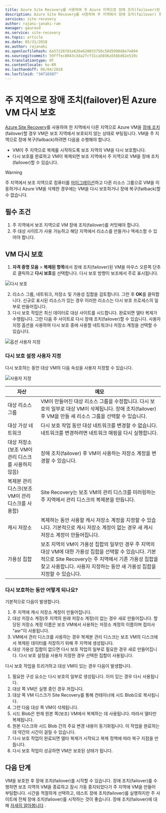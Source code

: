 ```yaml
---
title: Azure Site Recovery를 사용하여 주 Azure 지역으로 장애 조치(failover)된 Azure VM 다시 보호 | Microsoft Docs
description: Azure Site Recovery를 사용하여 주 지역에서 장애 조치(failover) 후 보조 지역에서 Azure VM을 다시 보호하는 방법에 대해 설명합니다.
services: site-recovery
author: rajani-janaki-ram
manager: gauravd
ms.service: site-recovery
ms.topic: article
ms.date: 05/31/2018
ms.author: rajanaki
ms.openlocfilehash: 6a57226f81e626e620033750c58d5998d8e7e894
ms.sourcegitcommit: 59fffec8043c3da2fcf31ca5036a55bbd62e519c
ms.translationtype: HT
ms.contentlocale: ko-KR
ms.lasthandoff: 06/04/2018
ms.locfileid: "34716587"
---
```

# <a name="reprotect-failed-over-azure-vms-to-the-primary-region"></a>주 지역으로 장애 조치(failover)된 Azure VM 다시 보호


[Azure Site Recovery](site-recovery-overview.md)를 사용하여 한 지역에서 다른 지역으로 Azure VM을 [장애 조치](site-recovery-failover.md)(failover)할 경우 VM은 보조 지역에서 보호되지 않는 상태로 부팅됩니다. VM을 주 지역으로 장애 복구(failback)하려면 다음을 수행해야 합니다.

- VM이 주 지역으로 복제를 시작하도록 보조 지역의 VM을 다시 보호합니다. 
- 다시 보호를 완료하고 VM이 복제되면 보조 지역에서 주 지역으로 VM을 장애 조치(failover)할 수 있습니다.

> [!WARNING]
> 주 지역에서 보조 지역으로 컴퓨터를 [마이그레이션](migrate-overview.md#what-do-we-mean-by-migration)하고 다른 리소스 그룹으로 VM을 이동하거나 Azure VM을 삭제한 경우에는 VM을 다시 보호하거나 장애 복구(failback)할 수 없습니다.


## <a name="prerequisites"></a>필수 조건
1. 주 지역에서 보조 지역으로 VM 장애 조치(failover)를 커밋해야 합니다.
2. 주 대상 사이트가 사용 가능하고 해당 지역에서 리소스를 만들거나 액세스할 수 있어야 합니다.

## <a name="reprotect-a-vm"></a>VM 다시 보호

1. **자격 증명 모음** > **복제된 항목**에서 장애 조치(failover)된 VM을 마우스 오른쪽 단추로 클릭하고 **다시 보호**를 선택합니다. 다시 보호 방향이 보조에서 주로 표시됩니다. 

  ![다시 보호](./media/site-recovery-how-to-reprotect-azure-to-azure/reprotect.png)

2. 리소스 그룹, 네트워크, 저장소 및 가용성 집합을 검토합니다. 그런 후 **OK**를 클릭합니다. 신규로 표시된 리소스가 있는 경우 이러한 리소스는 다시 보호 프로세스의 일부로 만들어집니다.
3. 다시 보호 작업은 최신 데이터로 대상 사이트를 시드합니다. 완료되면 델타 복제가 수행됩니다. 그런 다음 주 사이트로 다시 장애 조치(failover)할 수 있습니다. 사용자 지정 옵션을 사용하여 다시 보호 중에 사용할 네트워크나 저장소 계정을 선택할 수 있습니다.

  ![옵션 사용자 지정](./media/site-recovery-how-to-reprotect-azure-to-azure/customize.png)

### <a name="customize-reprotect-settings"></a>다시 보호 설정 사용자 지정

다시 보호하는 동안 대상 VM의 다음 속성을 사용자 지정할 수 있습니다.

![사용자 지정](./media/site-recovery-how-to-reprotect-azure-to-azure/customizeblade.png)

|자산 |메모  |
|---------|---------|
|대상 리소스 그룹     | VM이 만들어진 대상 리소스 그룹을 수정합니다. 다시 보호의 일부로 대상 VM이 삭제됩니다. 장애 조치(failover) 후 VM을 만들 새 리소스 그룹을 선택할 수 있습니다.        |
|대상 가상 네트워크     | 다시 보호 작업 동안 대상 네트워크를 변경할 수 없습니다. 네트워크를 변경하려면 네트워크 매핑을 다시 실행합니다.         |
|대상 저장소(보조 VM이 관리 디스크를 사용하지 않음)     | 장애 조치(failover) 후 VM이 사용하는 저장소 계정을 변경할 수 있습니다.         |
|복제본 관리 디스크(보조 VM이 관리 디스크를 사용함)    | Site Recovery는 보조 VM의 관리 디스크를 미러링하는 주 지역에서 관리 디스크의 복제본을 만듭니다.         | 
|캐시 저장소     | 복제하는 동안 사용할 캐시 저장소 계정을 지정할 수 있습니다. 기본적으로 캐시 저장소 계정이 없는 경우 새 캐시 저장소 계정이 만들어집니다.         |
|가용성 집합     |보조 지역의 VM이 가용성 집합의 일부인 경우 주 지역의 대상 VM에 대한 가용성 집합을 선택할 수 있습니다. 기본적으로 Site Recovery는 주 지역에서 기존 가용성 집합을 찾고 사용합니다. 사용자 지정하는 동안 새 가용성 집합을 지정할 수 있습니다.         |


### <a name="what-happens-during-reprotection"></a>다시 보호하는 동안 어떻게 되나요?

기본적으로 다음이 발생합니다.

1. 주 지역에 캐시 저장소 계정이 만들어집니다.
2. 대상 저장소 계정(주 지역의 원래 저장소 계정)이 없는 경우 새로 만들어집니다. 할당된 저장소 계정 이름은 보조 VM에서 사용하는 저장소 계정의 이름이며 접미사 "asr"이 사용됩니다.
3. VM에서 관리 디스크를 사용하는 경우 복제본 관리 디스크는 보조 VM의 디스크에서 복제된 데이터를 저장하기 위해 주 지역에 생성됩니다. 
4. 대상 가용성 집합이 없으면 다시 보호 작업의 일부로 필요한 경우 새로 만들어집니다. 다시 보호 설정을 사용자 지정한 경우 선택한 집합이 사용됩니다.

다시 보호 작업을 트리거하고 대상 VM이 있는 경우 다음이 발생합니다.

1. 필요한 구성 요소는 다시 보호의 일부로 생성됩니다. 이미 있는 경우 다시 사용됩니다.
2. 대상 쪽 VM은 실행 중인 경우 꺼집니다.
3. 대상 쪽 VM 디스크가 Site Recovery를 통해 컨테이너에 시드 Blob으로 복사됩니다.
4. 그런 다음 대상 쪽 VM이 삭제됩니다.
5. 시드 Blob은 현재 원본 쪽(보조) VM에서 복제하는 데 사용됩니다. 따라서 델타만 복제됩니다.
6. 원본 디스크와 시드 Blob 간의 주요 변경 내용이 동기화됩니다. 이 작업을 완료하는 데 약간의 시간이 걸릴 수 있습니다.
7. 다시 보호 작업이 완료되면 델타 복제가 시작되고 복제 정책에 따라 복구 지점을 만듭니다.
8. 다시 보호 작업이 성공하면 VM은 보호된 상태가 됩니다.

## <a name="next-steps"></a>다음 단계

VM을 보호한 후 장애 조치(failover)를 시작할 수 있습니다. 장애 조치(failover)를 수행하면 보조 지역의 VM을 종료하고 잠시 가동 중지되었다가 주 지역에 VM을 만들어 부팅합니다. 시간을 적절하게 선택하고, 테스트 장애 조치(failover)를 실행하지만 주 사이트에 전체 장애 조치(failover)를 시작하는 것이 좋습니다. 장애 조치(failover)에 대해 [자세히 알아봅니다](site-recovery-failover.md) .

